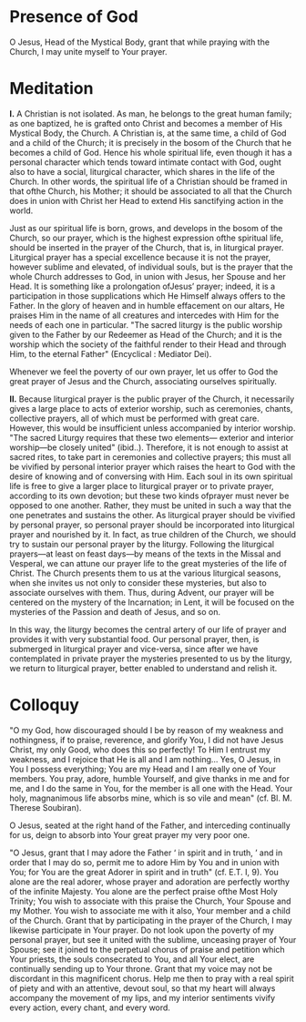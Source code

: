 # Presence of God

O Jesus, Head of the Mystical Body, grant that while praying with the Church, I may unite myself to Your prayer.

# Meditation

**I.** A Christian is not isolated. As man, he belongs to the great human family; as one baptized, he is grafted onto Christ and becomes a member of His Mystical Body, the Church. A Christian is, at the same time, a child of God and a child of the Church; it is precisely in the bosom of the Church that he becomes a child of God. Hence his whole spiritual life, even though it has a personal character which tends toward intimate contact with God, ought also to have a social, liturgical character, which shares in the life of the Church. In other words, the spiritual life of a Christian should be framed in that ofthe Church, his Mother; it should be associated to all that the Church does in union with Christ her Head to extend His sanctifying action in the world.

Just as our spiritual life is born, grows, and develops in the bosom of the Church, so our prayer, which is the highest expression ofthe spiritual life, should be inserted in the prayer of the Church, that is, in liturgical prayer. Liturgical prayer has a special excellence because it is not the prayer, however sublime and elevated, of individual souls, but is the prayer that the whole Church addresses to God, in union with Jesus, her Spouse and her Head. It is something like a prolongation ofJesus’ prayer; indeed, it is a participation in those supplications which He Himself always offers to the Father. In the glory of heaven and in humble effacement on our altars, He praises Him in the name of all creatures and intercedes with Him for the needs of each one in particular. "The sacred liturgy is the public worship given to the Father by our Redeemer as Head of the Church; and it is the worship which the society of the faithful render to their Head and through Him, to the eternal Father" (Encyclical : Mediator Dei).

Whenever we feel the poverty of our own prayer, let us offer to God the great prayer of Jesus and the Church, associating ourselves spiritually.

**II.** Because liturgical prayer is the public prayer of the Church, it necessarily gives a large place to acts of exterior worship, such as ceremonies, chants, collective prayers, all of which must be performed with great care. However, this would be insufficient unless accompanied by interior worship. "The sacred Liturgy requires that these two elements— exterior and interior worship—be closely united" (ibid..). Therefore, it is not enough to assist at sacred rites, to take part in ceremonies and collective prayers; this must all be vivified by personal interior prayer which raises the heart to God with the desire of knowing and of conversing with Him. Each soul in its own spiritual life is free to give a larger place to liturgical prayer or to private prayer, according to its own devotion; but these two kinds ofprayer must never be opposed to one another. Rather, they must be united in such a way that the one penetrates and sustains the other. As liturgical prayer should be vivified by personal prayer, so personal prayer should be incorporated into liturgical prayer and nourished by it. In fact, as true children of the Church, we should try to sustain our personal prayer by the liturgy. Following the liturgical prayers—at least on feast days—by means of the texts in the Missal and Vesperal, we can attune our prayer life to the great mysteries of the life of Christ. The Church presents them to us at the various liturgical seasons, when she invites us not only to consider these mysteries, but also to associate ourselves with them. Thus, during Advent, our prayer will be centered on the mystery of the Incarnation; in Lent, it will be focused on the mysteries of the Passion and death of Jesus, and so on.

In this way, the liturgy becomes the central artery of our life of prayer and provides it with very substantial food. Our personal prayer, then, is submerged in liturgical prayer and vice-versa, since after we have contemplated in private prayer the mysteries presented to us by the liturgy, we return to liturgical prayer, better enabled to understand and relish it.

# Colloquy

"O my God, how discouraged should I be by reason of my weakness and nothingness, if to praise, reverence, and glorify You, I did not have Jesus Christ, my only Good, who does this so perfectly! To Him I entrust my weakness, and I rejoice that He is all and I am nothing... Yes, O Jesus, in You I possess everything; You are my Head and I am really one of Your members. You pray, adore, humble Yourself, and give thanks in me and for me, and I do the same in You, for the member is all one with the Head. Your holy, magnanimous life absorbs mine, which is so vile and mean" (cf. Bl. M. Therese Soubiran).

O Jesus, seated at the right hand of the Father, and interceding continually for us, deign to absorb into Your great prayer my very poor one.

"O Jesus, grant that I may adore the Father ‘ in spirit and in truth, ’ and in order that I may do so, permit me to adore Him by You and in union with You; for You are the great Adorer in spirit and in truth" (cf. E.T. I, 9). You alone are the real adorer, whose prayer and adoration are perfectly worthy of the infinite Majesty. You alone are the perfect praise ofthe Most Holy Trinity; You wish to associate with this praise the Church, Your Spouse and my Mother. You wish to associate me with it also, Your member and a child of the Church. Grant that by participating in the prayer of the Church, I may likewise participate in Your prayer. Do not look upon the poverty of my personal prayer, but see it united with the sublime, unceasing prayer of Your Spouse; see it joined to the perpetual chorus of praise and petition which Your priests, the souls consecrated to You, and all Your elect, are continually sending up to Your throne. Grant that my voice may not be discordant in this magnificent chorus. Help me then to pray with a real spirit of piety and with an attentive, devout soul, so that my heart will always accompany the movement of my lips, and my interior sentiments vivify every action, every chant, and every word.

